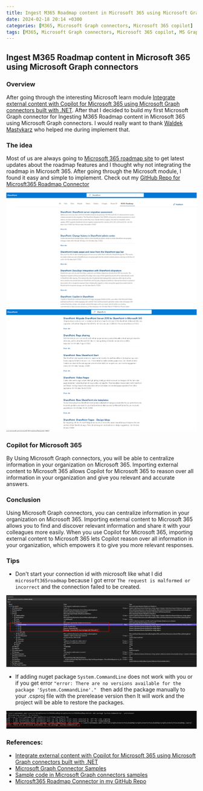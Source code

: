 ```yaml
---
title: Ingest M365 Roadmap content in Microsoft 365 using Microsoft Graph connectors 
date: 2024-02-18 20:14 +0300
categories: [M365, Microsoft Graph connectors, Microsoft 365 copilot]
tags: [M365, Microsoft Graph connectors, Microsoft 365 copilot, MS Graph] 
---
```


## Ingest M365 Roadmap content in Microsoft 365 using Microsoft Graph connectors

### Overview
After going through the interesting Microsoft learn module [Integrate external content with Copilot for Microsoft 365 using Microsoft Graph connectors built with .NET](https://devblogs.microsoft.com/microsoft365dev/build-message-extensions-for-microsoft-teams-and-copilot/). After that I decided to build my first Microsoft Graph connector for Ingesting M365 Roadmap content in Microsoft 365 using Microsoft Graph connectors. I would really want to thank [Waldek Mastykarz](https://twitter.com/waldekm) who helped me during implement that.

### The idea 
Most of us are always going to [Microsoft 365 roadmap site](https://www.microsoft.com/en-us/microsoft-365/roadmap) to get latest updates about the roadmap features and I thought why not integrating the roadmap in Microsoft 365. After going through the Microsoft module, I found it easy and simple to implement. Check out my [GitHub Repo for Microsft365 Roadmap Connector](https://github.com/mohammadamer/GraphConnectorM365RoadMap)

![M365 Roadmap Graph Connector](/assets/img/posts/2024-02-18-Ingest-M365-Roadmap-Content-in-Microsoft-365-Using-Microsoft-Graph-Connectors/M365-Roadmap-Graph-Connector01.png)
![M365 Roadmap Graph Connector](/assets/img/posts/2024-02-18-Ingest-M365-Roadmap-Content-in-Microsoft-365-Using-Microsoft-Graph-Connectors/M365-Roadmap-Graph-Connector02.png)

### Copilot for Microsoft 365
By Using Microsoft Graph connectors, you will be able to centralize information in your organization on Microsoft 365. Importing external content to Microsoft 365 allows Copilot for Microsoft 365 to reason over all information in your organization and give you relevant and accurate answers.

### Conclusion
Using Microsoft Graph connectors, you can centralize information in your organization on Microsoft 365. Importing external content to Microsoft 365 allows you to find and discover relevant information and share it with your colleagues more easily. When you use Copilot for Microsoft 365, importing external content to Microsoft 365 lets Copilot reason over all information in your organization, which empowers it to give you more relevant responses.

### Tips
* Don't start your connection id with microsoft like what I did `microsoft365roadmap` because I got error `The request is malformed or incorrect` and the connection failed to be created.

![Connection Id](/assets/img/posts/2024-02-18-Ingest-M365-Roadmap-Content-in-Microsoft-365-Using-Microsoft-Graph-Connectors/The-request-is-malformed-or-incorrect.png)

* If adding nuget package `System.CommandLine` does not work with you or if you get error `"error: There are no versions available for the package 'System.CommandLine'." ` then add the package manually to your .csproj file with the prerelease version then It will work and the project will be able to restore the packages.

![There are no versions available for the package](/assets/img/posts/2024-02-18-Ingest-M365-Roadmap-Content-in-Microsoft-365-Using-Microsoft-Graph-Connectors/There-are-no-versions-available-for-the-package.png)

### References:
* [Integrate external content with Copilot for Microsoft 365 using Microsoft Graph connectors built with .NET](https://learn.microsoft.com/en-us/training/modules/copilot-graph-connectors/)
* [Microsoft Graph Connector Samples](https://adoption.microsoft.com/en-us/sample-solution-gallery/?keyword=&sort-by=updateDateTime-true&page=1&product=Microsoft+Graph+connectors)
* [Sample code in Microsoft Graph connectors samples](https://adoption.microsoft.com/en-us/sample-solution-gallery/sample/pnp-graph-connector-dotnet-csharp-m365-roadmap/)
* [Microsft365 Roadmap Connector in my GitHub Repo](https://github.com/mohammadamer/GraphConnectorM365RoadMap)